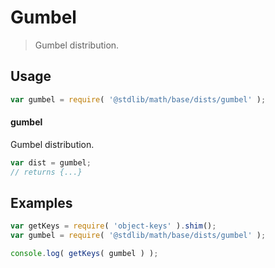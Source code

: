 <!--

@license Apache-2.0

Copyright (c) 2018 The Stdlib Authors.

Licensed under the Apache License, Version 2.0 (the "License");
you may not use this file except in compliance with the License.
You may obtain a copy of the License at

   http://www.apache.org/licenses/LICENSE-2.0

Unless required by applicable law or agreed to in writing, software
distributed under the License is distributed on an "AS IS" BASIS,
WITHOUT WARRANTIES OR CONDITIONS OF ANY KIND, either express or implied.
See the License for the specific language governing permissions and
limitations under the License.

-->

# Gumbel

> Gumbel distribution.

<section class="usage">

## Usage

```javascript
var gumbel = require( '@stdlib/math/base/dists/gumbel' );
```

#### gumbel

Gumbel distribution.

```javascript
var dist = gumbel;
// returns {...}
```

</section>

<!-- /.usage -->

<section class="examples">

## Examples

<!-- TODO: better examples -->

<!-- eslint no-undef: "error" -->

```javascript
var getKeys = require( 'object-keys' ).shim();
var gumbel = require( '@stdlib/math/base/dists/gumbel' );

console.log( getKeys( gumbel ) );
```

</section>

<!-- /.examples -->

<section class="links">

</section>

<!-- /.links -->

